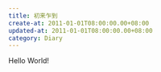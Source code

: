 ```yaml
---
title: 初来乍到
create-at: 2011-01-01T08:00:00.00+08:00
updated-at: 2011-01-01T08:00:00.00+08:00
category: Diary
---
```


Hello World!
